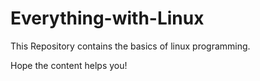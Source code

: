 # Everything-with-Linux

This Repository contains the basics of linux programming.

Hope the content helps you!
